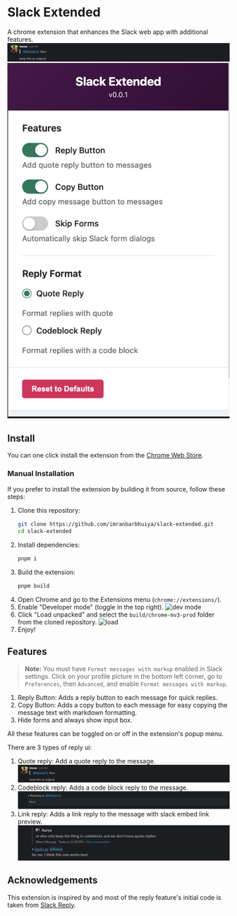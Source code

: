 # Slack Extended

A chrome extension that enhances the Slack web app with additional features.
![quote](/.github/quote.png)
![popup](/.github/popup.png)

## Install

You can one click install the extension from the [Chrome Web Store](https://chrome.google.com/webstore/detail/slack-extended/nfpkgencphfibchjlcfkgikamdiekepp).

### Manual Installation

If you prefer to install the extension by building it from source, follow these steps:

1. Clone this repository:
   ```sh
   git clone https://github.com/imranbarbhuiya/slack-extended.git
   cd slack-extended
   ```
2. Install dependencies:
   ```sh
   pnpm i
   ```
3. Build the extension:
   ```sh
   pnpm build
   ```
4. Open Chrome and go to the Extensions menu (`chrome://extensions/`).
5. Enable "Developer mode" (toggle in the top right).
   ![dev mode](./images/devmode.png)
6. Click "Load unpacked" and select the `build/chrome-mv3-prod` folder from the cloned repository.
   ![load](./images/load.png)
7. Enjoy!

## Features

> **Note:** You must have `Format messages with markup` enabled in Slack settings.
> Click on your profile picture in the bottom left corner, go to `Preferences`, then `Advanced`, and enable `Format messages with markup`.

1. Reply Button: Adds a reply button to each message for quick replies.
2. Copy Button: Adds a copy button to each message for easy copying the message text with markdown formatting.
3. Hide forms and always show input box.

All these features can be toggled on or off in the extension's popup menu.

There are 3 types of reply ui:

1. Quote reply: Add a quote reply to the message.
   ![quote](/.github/quote.png)
2. Codeblock reply: Adds a code block reply to the message.
   ![codeblock](/.github/codeblock.png)
3. Link reply: Adds a link reply to the message with slack embed link preview.
   ![link](/.github/link.png)

## Acknowledgements

This extension is inspired by and most of the reply feature's initial code is taken from [Slack Reply](https://github.com/pashpashpash/slack-reply).
